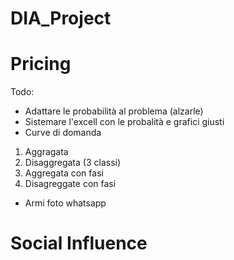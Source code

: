 # DIA_Project

# Pricing

Todo:
- Adattare le probabilità al problema (alzarle)
- Sistemare l'excell con le probalità e grafici giusti 
- Curve di domanda
1. Aggragata
2. Disaggregata (3 classi)
3. Aggregata con fasi 
4. Disagreggate con fasi
- Armi foto whatsapp

# Social Influence
